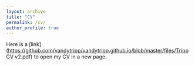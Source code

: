 ```yaml
---
layout: archive
title: "CV"
permalink: /cv/
author_profile: true
---
```



<object data="../files/Tripp CV v2.pdf" width="1000" height="1000" type='application/pdf'></object>

Here is a [link](https://github.com/vandytripp/vandytripp.github.io/blob/master/files/Tripp CV v2.pdf) to open my CV in a new page. 
